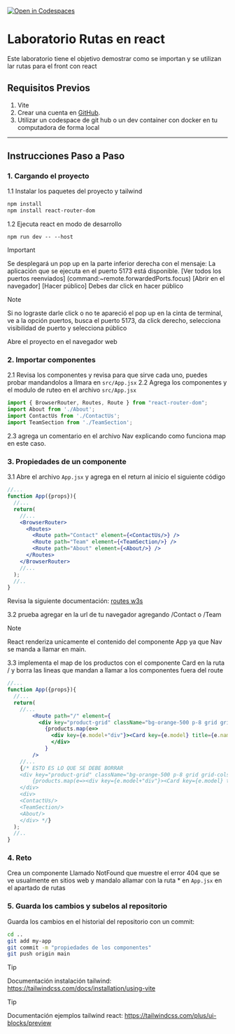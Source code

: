 [![Open in Codespaces](https://classroom.github.com/assets/launch-codespace-2972f46106e565e64193e422d61a12cf1da4916b45550586e14ef0a7c637dd04.svg)](https://classroom.github.com/open-in-codespaces?assignment_repo_id=19567021)
# Laboratorio Rutas en react

Este laboratorio tiene el objetivo demostrar como se importan y se utilizan lar rutas para el front con react
## Requisitos Previos

1. Vite
2. Crear una cuenta en [GitHub](https://github.com/).
3. Utilizar un codespace de git hub o un dev container con docker en tu computadora de forma local

---

## Instrucciones Paso a Paso

### 1. Cargando el proyecto

1.1  Instalar los paquetes del proyecto y tailwind

``` bash
npm install
npm install react-router-dom
```

1.2 Ejecuta react en modo de desarrollo

```
npm run dev -- --host
```

> [!IMPORTANT]
> Se desplegará un pop up en la parte inferior derecha con el mensaje: La aplicación que se ejecuta en el puerto 5173 está disponible. 
> [Ver todos los puertos reenviados] (command:~remote.forwardedPorts.focus) [Abrir en el navegador] [Hacer público] Debes dar click en hacer público

> [!NOTE]
>Si no lograste darle click o no te apareció el pop up en la cinta de terminal, ve a la opción puertos, busca el puerto 5173, da click derecho, selecciona visibilidad de puerto y selecciona público

Abre el proyecto en el navegador web

### 2. Importar componentes

2.1 Revisa los componentes y revisa para que sirve cada uno, puedes probar  mandandolos a llmara en ```src/App.jsx```
2.2 Agrega los componentes y el modulo de ruteo en el archivo ```src/App.jsx```

```jsx
import { BrowserRouter, Routes, Route } from "react-router-dom";
import About from './About';
import ContactUs from './ContactUs';
import TeamSection from './TeamSection'; 

```
2.3 agrega un comentario en el archivo Nav explicando como funciona map en este caso.

### 3. Propiedades de un componente

3.1 Abre el archivo ```App.jsx``` y agrega en el return al inicio el siguiente código
```jsx
//...
function App({props}){
  //...
  return(
    //...
    <BrowserRouter>
      <Routes>
        <Route path="Contact" element={<ContactUs/>} />
        <Route path="Team" element={<TeamSection/>} />
        <Route path="About" element={<About/>} />
      </Routes>
    </BrowserRouter>
    //...
  );
  //..
}
```
Revisa la siguiente documentación:  [routes w3s](https://www.w3schools.com/react/react_router.asp)

3.2 prueba agregar en la url de tu navegador agregando /Contact o /Team
> [!NOTE]
> React renderiza unicamente el contenido del componente App ya que Nav se manda a llamar en main.

3.3 implementa el map de los productos con el componente Card en la ruta / y borra las lineas que mandan a llamar a los componentes fuera del route

```jsx
//...
function App({props}){
  //...
  return(
    //...
        <Route path="/" element={
          <div key="product-grid" className="bg-orange-500 p-8 grid grid-cols-4 gap-4">      
            {products.map(e=>
              <div key={e.model+"div"}><Card key={e.model} title={e.name} paragraph={e.properties} image={e.b64Image} model={e.model}/></div>)}
              </div>
            }
        />
    //...
    {/* ESTO ES LO QUE SE DEBE BORRAR
    <div key="product-grid" className="bg-orange-500 p-8 grid grid-cols-4 gap-4">      
        {products.map(e=><div key={e.model+"div"}><Card key={e.model} title={e.name} paragraph={e.properties} image={e.b64Image} model={e.model}/></div>)}
    </div>
    <div>
    <ContactUs/>
    <TeamSection/>
    <About/>
    </div> */}
  );
  //..
}
```


### 4. Reto

Crea un componente Llamado NotFound que muestre el error 404 que se ve usualmente en sitios web y mandalo allamar con la ruta * en ```App.jsx``` en el apartado de rutas

### 5. Guarda los cambios y subelos al repositorio

Guarda los cambios en el historial del repositorio con un commit:

```bash
cd ..
git add my-app
git commit -m "propiedades de los componentes"
git push origin main
```
 > [!TIP]
 > Documentación instalación tailwind: https://tailwindcss.com/docs/installation/using-vite

 > [!TIP]
 > Documentación ejemplos tailwind react: https://tailwindcss.com/plus/ui-blocks/preview
